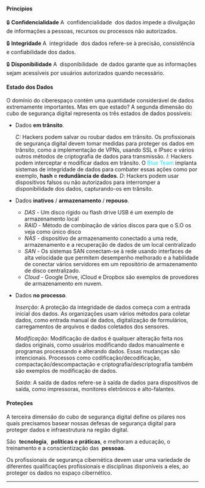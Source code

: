 #### Principios
🔒 **Confidencialidade**
A  confidencialidade  dos dados impede a divulgação de informações a pessoas, recursos ou processos não autorizados.

🔒 **Integridade**
A  integridade  dos dados refere-se à precisão, consistência e confiabilidade dos dados.

🔒 **Disponibilidade**
A  disponibilidade  de dados garante que as informações sejam acessíveis por usuários autorizados quando necessário.



#### Estado dos Dados
O domínio do ciberespaço contém uma quantidade considerável de dados extremamente importantes. Mas em que estado? A segunda dimensão do cubo de segurança digital representa os três estados de dados possíveis:

- Dados **em trânsito**.

	*C:* Hackers podem salvar ou roubar dados em trânsito. Os profissionais de segurança digital devem tomar medidas para proteger os dados em trânsito, como a implementação de VPNs, usando SSL e IPsec e vários outros métodos de criptografia de dados para transmissão.
	*I*: Hackers podem interceptar e modificar dados em trânsito. O <span style="color:#27d5ec">Blue Team</span> implanta sistemas de integridade de dados para combater essas ações como por exemplo, **hash** e **redundância de dados**.
	*D*: Hackers podem usar dispositivos falsos ou não autorizados para interromper a disponibilidade dos dados, capturando-os em trânsito. 


- Dados **inativos** / **armazenamento** / **repouso**.
	- *DAS* - Um disco rígido ou flash drive USB é um exemplo de armazenamento local
	- *RAID* - Método de combinação de vários discos para que o S.O os veja como único disco
	- *NAS* - dispositivo de armazenamento conectado a uma rede, armazenamento e a recuperação de dados de um local centralizado
	- *SAN* - Os sistemas SAN conectam-se à rede usando interfaces de alta velocidade que permitem desempenho melhorado e a habilidade de conectar vários servidores em um repositório de armazenamento de disco centralizado.
	- *Cloud* - Google Drive, iCloud e Dropbox são exemplos de provedores de armazenamento em nuvem.

- Dados **no processo**.

	*Inserção*: A proteção da integridade de dados começa com a entrada inicial dos dados. As organizações usam vários métodos para coletar dados, como entrada manual de dados, digitalização de formulários, carregamentos de arquivos e dados coletados dos sensores.

	*Modificação*: Modificação de dados é qualquer alteração feita nos dados originais, como usuários modificando dados manualmente e programas processando e alterando dados. Essas mudanças são intencionais. Processos como codificação/decodificação, compactação/descompactação e criptografia/descriptografia também são exemplos de modificação de dados.

	*Saída*: A saída de dados refere-se à saída de dados para dispositivos de saída, como impressoras, monitores eletrônicos e alto-falantes.



#### Proteções
A terceira dimensão do cubo de segurança digital define os pilares nos quais precisamos basear nossas defesas de segurança digital para proteger dados e infraestrutura na região digital.

São  **tecnologia**,  **políticas e práticas**, e melhoram a educação, o treinamento e a conscientização das  **pessoas**.

Os profissionais de segurança cibernética devem usar uma variedade de diferentes qualificações profissionais e disciplinas disponíveis a eles, ao proteger os dados no espaço cibernético.


---

 
 
 
 
 
 
 
